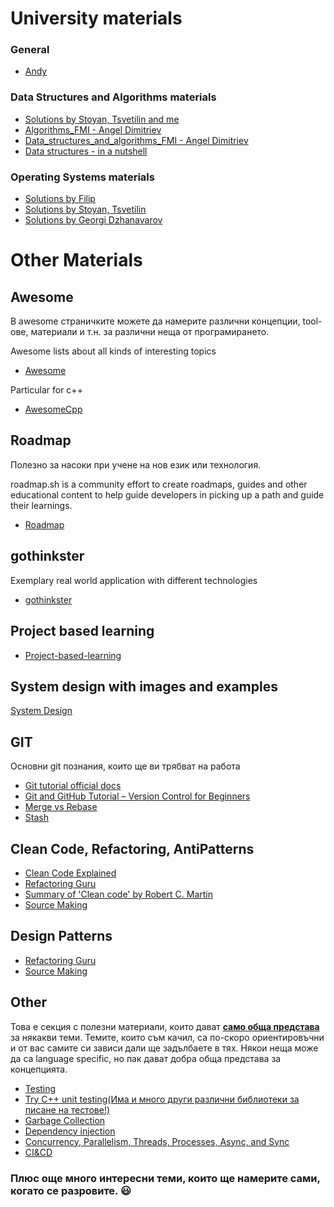 # University materials
### General
- [Andy](https://github.com/andy489)

### Data Structures and Algorithms materials
- [Solutions by Stoyan, Tsvetilin and me](https://github.com/Stoyan-Zlatev/SDA-22-23)
- [Algorithms_FMI - Angel Dimitriev](https://github.com/Angeld55/Algorithms_FMI)
- [Data_structures_and_algorithms_FMI - Angel Dimitriev](https://github.com/Angeld55/Data_structures_and_algorithms_FMI)
- [Data structures - in a nutshell](https://www.youtube.com/watch?v=P5IH4lqCJSk&t=4802s&ab_channel=CodeItUpbyAMBITIONED)

### Operating Systems materials
- [Solutions by Filip](https://github.com/RoronoaFilip/FMI_OS/tree/main)
- [Solutions by Stoyan, Tsvetilin](https://github.com/Tsvetilin/Operating-Systems)
- [Solutions by Georgi Dzhanavarov](https://github.com/GeorgiDzhanavarov/Operating_Systems_Course/tree/main)

# Other Materials

## Awesome

В awesome страничките можете да намерите различни концепции, tool-ове, материали и т.н. за различни неща от програмирането.

Awesome lists about all kinds of interesting topics
- [Awesome](https://github.com/sindresorhus/awesome)

Particular for c++
- [AwesomeCpp](https://github.com/fffaraz/awesome-cpp)

## Roadmap
Полезно за насоки при учене на нов език или технология.

roadmap.sh is a community effort to create roadmaps, guides and other educational content to help guide developers in picking up a path and guide their learnings.
- [Roadmap](https://roadmap.sh/)

## gothinkster

Exemplary real world application with different technologies
- [gothinkster](https://github.com/gothinkster)

## Project based learning

- [Project-based-learning](https://github.com/practical-tutorials/project-based-learning)

## System design with images and examples
[System Design](https://github.com/ByteByteGoHq/system-design-101)

## GIT
Основни git познания, които ще ви трябват на работа
- [Git tutorial official docs](https://git-scm.com/docs/gittutorial)
- [Git and GitHub Tutorial – Version Control for Beginners](https://www.freecodecamp.org/news/git-and-github-for-beginners/)
- [Merge vs Rebase](https://www.atlassian.com/git/tutorials/merging-vs-rebasing)
- [Stash](https://www.freecodecamp.org/news/git-stash-explained/)

## Clean Code, Refactoring, AntiPatterns
- [Clean Code Explained](https://www.freecodecamp.org/news/clean-coding-for-beginners/)
- [Refactoring Guru](https://refactoring.guru/refactoring)
- [Summary of 'Clean code' by Robert C. Martin](https://gist.github.com/wojteklu/73c6914cc446146b8b533c0988cf8d29)
- [Source Making](https://sourcemaking.com/)

## Design Patterns
- [Refactoring Guru](https://refactoring.guru/design-patterns)
- [Source Making](https://sourcemaking.com/)

## Other
Това е секция с полезни материали, които дават <ins>**само обща представа**</ins> за някакви теми.
Темите, които съм качил, са по-скоро ориентировъчни и от вас самите си зависи дали ще задълбаете в тях.
Някои неща може да са language specific, но пак дават добра обща представа за концепцията.

- [Testing](https://www.javatpoint.com/types-of-software-testing)
- [Try C++ unit testing(Има и много други различни библиотеки за писане на тестове!)](https://learn.microsoft.com/en-us/visualstudio/test/writing-unit-tests-for-c-cpp?view=vs-2022)
- [Garbage Collection](https://learn.microsoft.com/en-us/dotnet/standard/garbage-collection/fundamentals)
- [Dependency injection](https://endjin.com/blog/2014/04/understanding-dependency-injection)
- [Concurrency, Parallelism, Threads, Processes, Async, and Sync](https://medium.com/swift-india/concurrency-parallelism-threads-processes-async-and-sync-related-39fd951bc61d)
- [CI&CD](https://www.ibm.com/cloud/blog/ci-cd-pipeline)

### Плюс още много интересни теми, които ще намерите сами, когато се разровите. 😃
